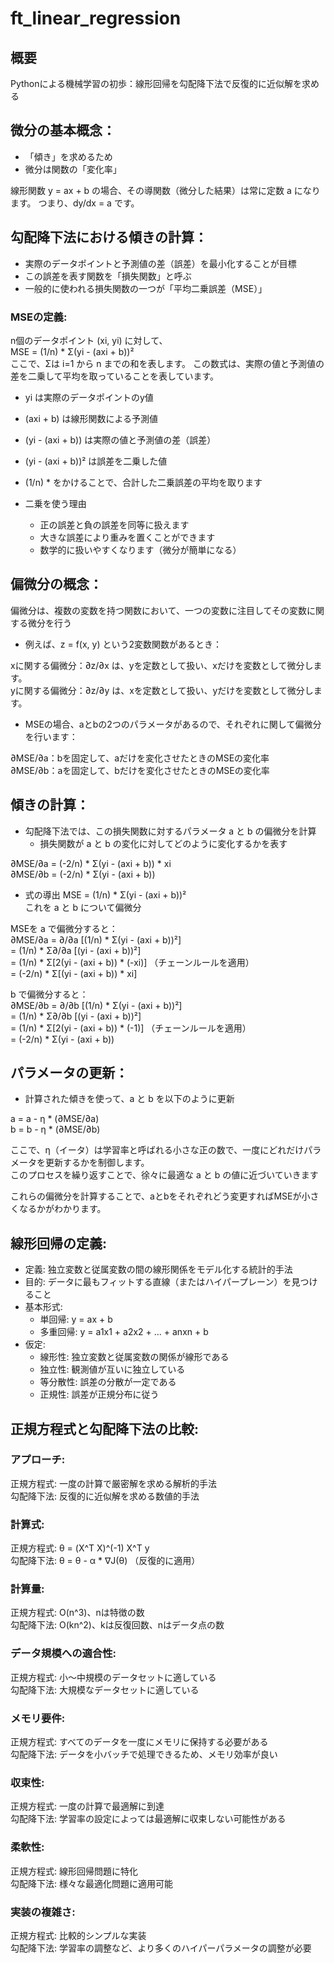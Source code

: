 # ft_linear_regression

## 概要

Pythonによる機械学習の初歩：線形回帰を勾配降下法で反復的に近似解を求める  

## 微分の基本概念：

- 「傾き」を求めるため
- 微分は関数の「変化率」

線形関数 y = ax + b の場合、その導関数（微分した結果）は常に定数 a になります。
つまり、dy/dx = a です。

## 勾配降下法における傾きの計算：

- 実際のデータポイントと予測値の差（誤差）を最小化することが目標
- この誤差を表す関数を「損失関数」と呼ぶ
- 一般的に使われる損失関数の一つが「平均二乗誤差（MSE）」

### MSEの定義:

n個のデータポイント (xi, yi) に対して、  
MSE = (1/n) * Σ(yi - (axi + b))²  
ここで、Σは i=1 から n までの和を表します。 
この数式は、実際の値と予測値の差を二乗して平均を取っていることを表しています。  

- yi は実際のデータポイントのy値
- (axi + b) は線形関数による予測値
- (yi - (axi + b)) は実際の値と予測値の差（誤差）
- (yi - (axi + b))² は誤差を二乗した値
- (1/n) * をかけることで、合計した二乗誤差の平均を取ります

- 二乗を使う理由
  - 正の誤差と負の誤差を同等に扱えます
  - 大きな誤差により重みを置くことができます
  - 数学的に扱いやすくなります（微分が簡単になる）

## 偏微分の概念：

偏微分は、複数の変数を持つ関数において、一つの変数に注目してその変数に関する微分を行う

- 例えば、z = f(x, y) という2変数関数があるとき：  

xに関する偏微分：∂z/∂x は、yを定数として扱い、xだけを変数として微分します。  
yに関する偏微分：∂z/∂y は、xを定数として扱い、yだけを変数として微分します。  

- MSEの場合、aとbの2つのパラメータがあるので、それぞれに関して偏微分を行います：

∂MSE/∂a：bを固定して、aだけを変化させたときのMSEの変化率  
∂MSE/∂b：aを固定して、bだけを変化させたときのMSEの変化率  

## 傾きの計算：

- 勾配降下法では、この損失関数に対するパラメータ a と b の偏微分を計算  
  - 損失関数が a と b の変化に対してどのように変化するかを表す  

∂MSE/∂a = (-2/n) * Σ(yi - (axi + b)) * xi  
∂MSE/∂b = (-2/n) * Σ(yi - (axi + b))  

- 式の導出
MSE = (1/n) * Σ(yi - (axi + b))²  
これを a と b について偏微分  

MSEを a で偏微分すると：  
∂MSE/∂a = ∂/∂a [(1/n) * Σ(yi - (axi + b))²]  
= (1/n) * Σ∂/∂a [(yi - (axi + b))²]  
= (1/n) * Σ[2(yi - (axi + b)) * (-xi)]  （チェーンルールを適用）  
= (-2/n) * Σ[(yi - (axi + b)) * xi]  

b で偏微分すると：  
∂MSE/∂b = ∂/∂b [(1/n) * Σ(yi - (axi + b))²]  
= (1/n) * Σ∂/∂b [(yi - (axi + b))²]  
= (1/n) * Σ[2(yi - (axi + b)) * (-1)]  （チェーンルールを適用）  
= (-2/n) * Σ(yi - (axi + b))  

## パラメータの更新：  

- 計算された傾きを使って、a と b を以下のように更新  

a = a - η * (∂MSE/∂a)  
b = b - η * (∂MSE/∂b)  

ここで、η（イータ）は学習率と呼ばれる小さな正の数で、一度にどれだけパラメータを更新するかを制御します。  
このプロセスを繰り返すことで、徐々に最適な a と b の値に近づいていきます  

これらの偏微分を計算することで、aとbをそれぞれどう変更すればMSEが小さくなるかがわかります。

## 線形回帰の定義:

- 定義: 独立変数と従属変数の間の線形関係をモデル化する統計的手法
- 目的: データに最もフィットする直線（またはハイパープレーン）を見つけること
- 基本形式:
  - 単回帰: y = ax + b  
  - 多重回帰: y = a1x1 + a2x2 + ... + anxn + b
- 仮定:
  - 線形性: 独立変数と従属変数の関係が線形である
  - 独立性: 観測値が互いに独立している
  - 等分散性: 誤差の分散が一定である
  - 正規性: 誤差が正規分布に従う

## 正規方程式と勾配降下法の比較:

### アプローチ:  

正規方程式: 一度の計算で厳密解を求める解析的手法  
勾配降下法: 反復的に近似解を求める数値的手法  

### 計算式:  

正規方程式: θ = (X^T X)^(-1) X^T y  
勾配降下法: θ = θ - α * ∇J(θ) （反復的に適用）  

### 計算量:  

正規方程式: O(n^3)、nは特徴の数  
勾配降下法: O(kn^2)、kは反復回数、nはデータ点の数  

### データ規模への適合性:  

正規方程式: 小～中規模のデータセットに適している  
勾配降下法: 大規模なデータセットに適している  

### メモリ要件:  

正規方程式: すべてのデータを一度にメモリに保持する必要がある  
勾配降下法: データを小バッチで処理できるため、メモリ効率が良い  

### 収束性:  

正規方程式: 一度の計算で最適解に到達  
勾配降下法: 学習率の設定によっては最適解に収束しない可能性がある  

### 柔軟性:  

正規方程式: 線形回帰問題に特化  
勾配降下法: 様々な最適化問題に適用可能  

### 実装の複雑さ:

正規方程式: 比較的シンプルな実装  
勾配降下法: 学習率の調整など、より多くのハイパーパラメータの調整が必要  